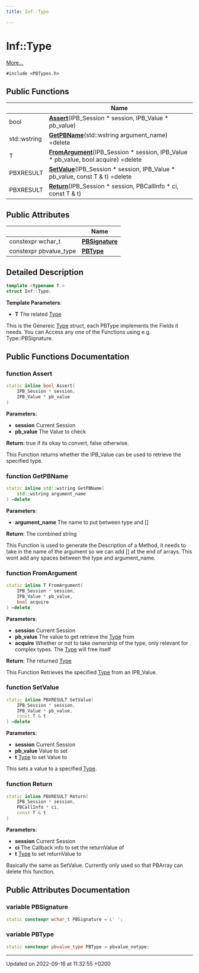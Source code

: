 ```yaml
---
title: Inf::Type

---
```


# Inf::Type



 [More...](#detailed-description)


`#include <PBTypes.h>`

## Public Functions

|                | Name           |
| -------------- | -------------- |
| bool | **[Assert](/docs/doxygen/Classes/structInf_1_1Type.md#function-assert)**(IPB_Session * session, IPB_Value * pb_value) |
| std::wstring | **[GetPBName](/docs/doxygen/Classes/structInf_1_1Type.md#function-getpbname)**(std::wstring argument_name) =delete |
| T | **[FromArgument](/docs/doxygen/Classes/structInf_1_1Type.md#function-fromargument)**(IPB_Session * session, IPB_Value * pb_value, bool acquire) =delete |
| PBXRESULT | **[SetValue](/docs/doxygen/Classes/structInf_1_1Type.md#function-setvalue)**(IPB_Session * session, IPB_Value * pb_value, const T & t) =delete |
| PBXRESULT | **[Return](/docs/doxygen/Classes/structInf_1_1Type.md#function-return)**(IPB_Session * session, PBCallInfo * ci, const T & t) |

## Public Attributes

|                | Name           |
| -------------- | -------------- |
| constexpr wchar_t | **[PBSignature](/docs/doxygen/Classes/structInf_1_1Type.md#variable-pbsignature)**  |
| constexpr pbvalue_type | **[PBType](/docs/doxygen/Classes/structInf_1_1Type.md#variable-pbtype)**  |

## Detailed Description

```cpp
template <typename T >
struct Inf::Type;
```


**Template Parameters**: 

  * **T** The related [Type](/docs/doxygen/Classes/structInf_1_1Type.md)


This is the Genereic [Type](/docs/doxygen/Classes/structInf_1_1Type.md) struct, each PBType implements the Fields it needs. You can Access any one of the Functions using e.g. Type<T>::PBSignature.

## Public Functions Documentation

### function Assert

```cpp
static inline bool Assert(
    IPB_Session * session,
    IPB_Value * pb_value
)
```


**Parameters**: 

  * **session** Current Session 
  * **pb_value** The Value to check 


**Return**: true if its okay to convert, false otherwise. 

This Function returns whether the IPB_Value can be used to retrieve the specified type.


### function GetPBName

```cpp
static inline std::wstring GetPBName(
    std::wstring argument_name
) =delete
```


**Parameters**: 

  * **argument_name** The name to put between type and [] 


**Return**: The combined string 

This Function is used to generate the Description of a Method, it needs to take in the name of the argument so we can add [] at the end of arrays. This wont add any spaces between the type and argument_name.


### function FromArgument

```cpp
static inline T FromArgument(
    IPB_Session * session,
    IPB_Value * pb_value,
    bool acquire
) =delete
```


**Parameters**: 

  * **session** Current Session 
  * **pb_value** The value to get retrieve the [Type](/docs/doxygen/Classes/structInf_1_1Type.md) from 
  * **acquire** Whether or not to take ownership of the type, only relevant for complex types. The [Type](/docs/doxygen/Classes/structInf_1_1Type.md) will free itself 


**Return**: The returned [Type](/docs/doxygen/Classes/structInf_1_1Type.md)

This Function Retrieves the specified [Type](/docs/doxygen/Classes/structInf_1_1Type.md) from an IPB_Value.


### function SetValue

```cpp
static inline PBXRESULT SetValue(
    IPB_Session * session,
    IPB_Value * pb_value,
    const T & t
) =delete
```


**Parameters**: 

  * **session** Current Session 
  * **pb_value** Value to set 
  * **t** [Type](/docs/doxygen/Classes/structInf_1_1Type.md) to set Value to 


This sets a value to a specified [Type](/docs/doxygen/Classes/structInf_1_1Type.md).


### function Return

```cpp
static inline PBXRESULT Return(
    IPB_Session * session,
    PBCallInfo * ci,
    const T & t
)
```


**Parameters**: 

  * **session** Current Session 
  * **ci** The Callback info to set the returnValue of 
  * **t** [Type](/docs/doxygen/Classes/structInf_1_1Type.md) to set returnValue to 


Basically the same as SetValue. Currently only used so that PBArray can delete this function.


## Public Attributes Documentation

### variable PBSignature

```cpp
static constexpr wchar_t PBSignature = L' ';
```


### variable PBType

```cpp
static constexpr pbvalue_type PBType = pbvalue_notype;
```


-------------------------------

Updated on 2022-09-16 at 11:32:55 +0200